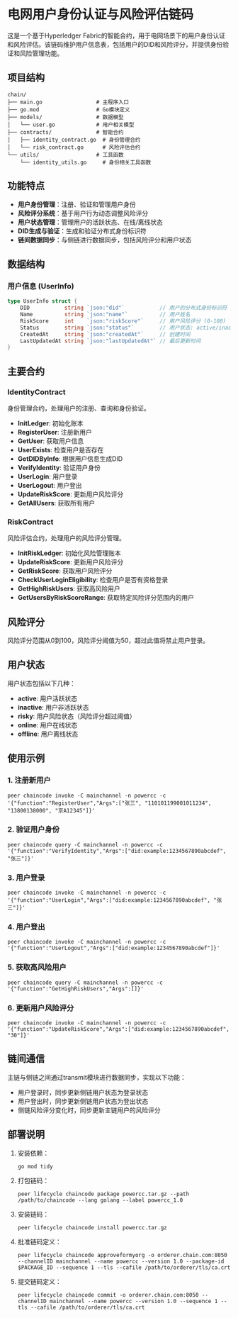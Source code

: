 # 电网用户身份认证与风险评估链码

这是一个基于Hyperledger Fabric的智能合约，用于电网场景下的用户身份认证和风险评估。该链码维护用户信息表，包括用户的DID和风险评分，并提供身份验证和风险管理功能。

## 项目结构

```
chain/
├── main.go                 # 主程序入口
├── go.mod                  # Go模块定义
├── models/                 # 数据模型
│   └── user.go             # 用户相关模型
├── contracts/              # 智能合约
│   ├── identity_contract.go  # 身份管理合约
│   └── risk_contract.go      # 风险评估合约
└── utils/                  # 工具函数
    └── identity_utils.go     # 身份相关工具函数
```

## 功能特点

- **用户身份管理**：注册、验证和管理用户身份
- **风险评分系统**：基于用户行为动态调整风险评分
- **用户状态管理**：管理用户的活跃状态、在线/离线状态
- **DID生成与验证**：生成和验证分布式身份标识符
- **链间数据同步**：与侧链进行数据同步，包括风险评分和用户状态

## 数据结构

### 用户信息 (UserInfo)

```go
type UserInfo struct {
    DID           string `json:"did"`           // 用户的分布式身份标识符
    Name          string `json:"name"`          // 用户姓名
    RiskScore     int    `json:"riskScore"`     // 用户风险评分 (0-100)
    Status        string `json:"status"`        // 用户状态: active/inactive/risky/online/offline
    CreatedAt     string `json:"createdAt"`     // 创建时间
    LastUpdatedAt string `json:"lastUpdatedAt"` // 最后更新时间
}
```

## 主要合约

### IdentityContract

身份管理合约，处理用户的注册、查询和身份验证。

- **InitLedger**: 初始化账本
- **RegisterUser**: 注册新用户
- **GetUser**: 获取用户信息
- **UserExists**: 检查用户是否存在
- **GetDIDByInfo**: 根据用户信息生成DID
- **VerifyIdentity**: 验证用户身份
- **UserLogin**: 用户登录
- **UserLogout**: 用户登出
- **UpdateRiskScore**: 更新用户风险评分
- **GetAllUsers**: 获取所有用户

### RiskContract

风险评估合约，处理用户的风险评分管理。

- **InitRiskLedger**: 初始化风险管理账本
- **UpdateRiskScore**: 更新用户风险评分
- **GetRiskScore**: 获取用户风险评分
- **CheckUserLoginEligibility**: 检查用户是否有资格登录
- **GetHighRiskUsers**: 获取高风险用户
- **GetUsersByRiskScoreRange**: 获取特定风险评分范围内的用户

## 风险评分

风险评分范围从0到100，风险评分阈值为50，超过此值将禁止用户登录。

## 用户状态

用户状态包括以下几种：
- **active**: 用户活跃状态
- **inactive**: 用户非活跃状态
- **risky**: 用户风险状态（风险评分超过阈值）
- **online**: 用户在线状态
- **offline**: 用户离线状态

## 使用示例

### 1. 注册新用户

```
peer chaincode invoke -C mainchannel -n powercc -c '{"function":"RegisterUser","Args":["张三", "110101199001011234", "13800138000", "京A12345"]}'
```

### 2. 验证用户身份

```
peer chaincode query -C mainchannel -n powercc -c '{"function":"VerifyIdentity","Args":["did:example:1234567890abcdef", "张三"]}'
```

### 3. 用户登录

```
peer chaincode invoke -C mainchannel -n powercc -c '{"function":"UserLogin","Args":["did:example:1234567890abcdef", "张三"]}'
```

### 4. 用户登出

```
peer chaincode invoke -C mainchannel -n powercc -c '{"function":"UserLogout","Args":["did:example:1234567890abcdef"]}'
```

### 5. 获取高风险用户

```
peer chaincode query -C mainchannel -n powercc -c '{"function":"GetHighRiskUsers","Args":[]}'
```

### 6. 更新用户风险评分

```
peer chaincode invoke -C mainchannel -n powercc -c '{"function":"UpdateRiskScore","Args":["did:example:1234567890abcdef", "30"]}'
```

## 链间通信

主链与侧链之间通过transmit模块进行数据同步，实现以下功能：
- 用户登录时，同步更新侧链用户状态为登录状态
- 用户登出时，同步更新侧链用户状态为登出状态
- 侧链风险评分变化时，同步更新主链用户的风险评分

## 部署说明

1. 安装依赖：
   ```
   go mod tidy
   ```

2. 打包链码：
   ```
   peer lifecycle chaincode package powercc.tar.gz --path /path/to/chaincode --lang golang --label powercc_1.0
   ```

3. 安装链码：
   ```
   peer lifecycle chaincode install powercc.tar.gz
   ```

4. 批准链码定义：
   ```
   peer lifecycle chaincode approveformyorg -o orderer.chain.com:8050 --channelID mainchannel --name powercc --version 1.0 --package-id $PACKAGE_ID --sequence 1 --tls --cafile /path/to/orderer/tls/ca.crt
   ```

5. 提交链码定义：
   ```
   peer lifecycle chaincode commit -o orderer.chain.com:8050 --channelID mainchannel --name powercc --version 1.0 --sequence 1 --tls --cafile /path/to/orderer/tls/ca.crt
   ```